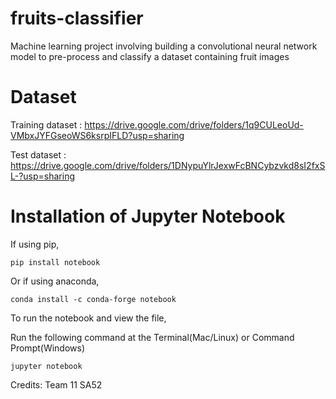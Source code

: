 # fruits-classifier
Machine learning project involving building a convolutional neural network model to pre-process and classify a dataset containing fruit images

# Dataset

Training dataset : https://drive.google.com/drive/folders/1q9CULeoUd-VMbxJYFGseoWS6ksrpIFLD?usp=sharing

Test dataset : https://drive.google.com/drive/folders/1DNypuYlrJexwFcBNCybzvkd8sI2fxSL-?usp=sharing

# Installation of Jupyter Notebook
If using pip,

```
pip install notebook
```

Or if using anaconda,

```
conda install -c conda-forge notebook
```

To run the notebook and view the file,

Run the following command at the Terminal(Mac/Linux) or Command Prompt(Windows)

```
jupyter notebook
```

Credits: Team 11 SA52
